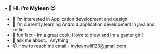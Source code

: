 ### - 👋 Hi, I’m Myleen :heart_eyes:
- 👀 I’m interested in Application development and design
- 🌱 I’m currently learning Android application development in java and kotlin
- 💞️ fun fact - Im a great cook, i love to draw and im a gamer girl!
- :speech_balloon: ask me about... Anything 
- 📫 How to reach me email - myleenwill123@gmail.com


<!---
myleen1213/myleen1213 is a ✨ special ✨ repository because its `README.md` (this file) appears on your GitHub profile.
You can click the Preview link to take a look at your changes.
--->
